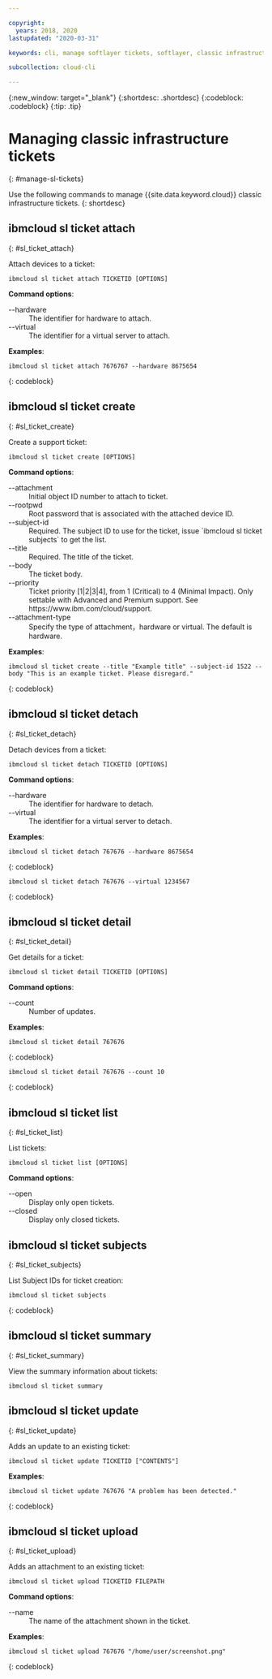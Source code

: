 ```yaml
---

copyright:
  years: 2018, 2020
lastupdated: "2020-03-31"

keywords: cli, manage softlayer tickets, softlayer, classic infrastructure, user management, ibmcloud sl ticket

subcollection: cloud-cli

---
```


{:new_window: target="_blank"}
{:shortdesc: .shortdesc}
{:codeblock: .codeblock}
{:tip: .tip}

# Managing classic infrastructure tickets
{: #manage-sl-tickets}

Use the following commands to manage {{site.data.keyword.cloud}} classic infrastructure tickets.
{: shortdesc}

## ibmcloud sl ticket attach
{: #sl_ticket_attach}

Attach devices to a ticket:
```
ibmcloud sl ticket attach TICKETID [OPTIONS]
```

<strong>Command options</strong>:
<dl>
<dt>--hardware</dt>
<dd>The identifier for hardware to attach.</dd>
<dt>--virtual</dt>
<dd>The identifier for a virtual server to attach.</dd>
</dl>

**Examples**:
```
ibmcloud sl ticket attach 7676767 --hardware 8675654
```
{: codeblock}

## ibmcloud sl ticket create
{: #sl_ticket_create}

Create a support ticket:
```
ibmcloud sl ticket create [OPTIONS]
```

<strong>Command options</strong>:
<dl>
<dt>--attachment</dt>
<dd>Initial object ID number to attach to ticket.</dd>
<dt>--rootpwd</dt>
<dd>Root password that is associated with the attached device ID.</dd>
<dt>--subject-id</dt>
<dd>Required. The subject ID to use for the ticket, issue `ibmcloud sl ticket subjects` to get the list.</dd>
<dt>--title</dt>
<dd>Required. The title of the ticket.</dd>
<dt>--body</dt>
<dd>The ticket body.</dd>
<dt>--priority</dt>
<dd>Ticket priority [1|2|3|4], from 1 (Critical) to 4 (Minimal Impact). Only settable with Advanced and Premium support. See https://www.ibm.com/cloud/support.</dd>
<dt>--attachment-type</dt>
<dd>Specify the type of attachment，hardware or virtual. The default is hardware.</dd>
</dl>

**Examples**:
```
ibmcloud sl ticket create --title "Example title" --subject-id 1522 --body "This is an example ticket. Please disregard."
```
{: codeblock}

## ibmcloud sl ticket detach
{: #sl_ticket_detach}

Detach devices from a ticket:
```
ibmcloud sl ticket detach TICKETID [OPTIONS]
```

<strong>Command options</strong>:
<dl>
<dt>--hardware</dt>
<dd>The identifier for hardware to detach.</dd>
<dt>--virtual</dt>
<dd>The identifier for a virtual server to detach.</dd>
</dl>

**Examples**:
```
ibmcloud sl ticket detach 767676 --hardware 8675654
```
{: codeblock}

```
ibmcloud sl ticket detach 767676 --virtual 1234567
```
{: codeblock}

## ibmcloud sl ticket detail
{: #sl_ticket_detail}

Get details for a ticket:
```
ibmcloud sl ticket detail TICKETID [OPTIONS]
```

<strong>Command options</strong>:
<dl>
<dt>--count</dt>
<dd>Number of updates.</dd>
</dl>

**Examples**:
```
ibmcloud sl ticket detail 767676
```
{: codeblock}

```
ibmcloud sl ticket detail 767676 --count 10
```
{: codeblock}

## ibmcloud sl ticket list
{: #sl_ticket_list}

List tickets:
```
ibmcloud sl ticket list [OPTIONS]
```

<strong>Command options</strong>:
<dl>
<dt>--open</dt>
<dd>Display only open tickets.</dd>
<dt>--closed</dt>
<dd>Display only closed tickets.</dd>
</dl>

## ibmcloud sl ticket subjects
{: #sl_ticket_subjects}

List Subject IDs for ticket creation:
```
ibmcloud sl ticket subjects
```
{: codeblock}

## ibmcloud sl ticket summary
{: #sl_ticket_summary}

View the summary information about tickets:
```
ibmcloud sl ticket summary
```

## ibmcloud sl ticket update
{: #sl_ticket_update}

Adds an update to an existing ticket:
```
ibmcloud sl ticket update TICKETID ["CONTENTS"]
```

**Examples**:
```
ibmcloud sl ticket update 767676 "A problem has been detected."
```
{: codeblock}

## ibmcloud sl ticket upload
{: #sl_ticket_upload}

Adds an attachment to an existing ticket:
```
ibmcloud sl ticket upload TICKETID FILEPATH
```

<strong>Command options</strong>:
<dl>
<dt>--name</dt>
<dd>The name of the attachment shown in the ticket.</dd>
</dl>

**Examples**:
```
ibmcloud sl ticket upload 767676 "/home/user/screenshot.png"
```
{: codeblock}

